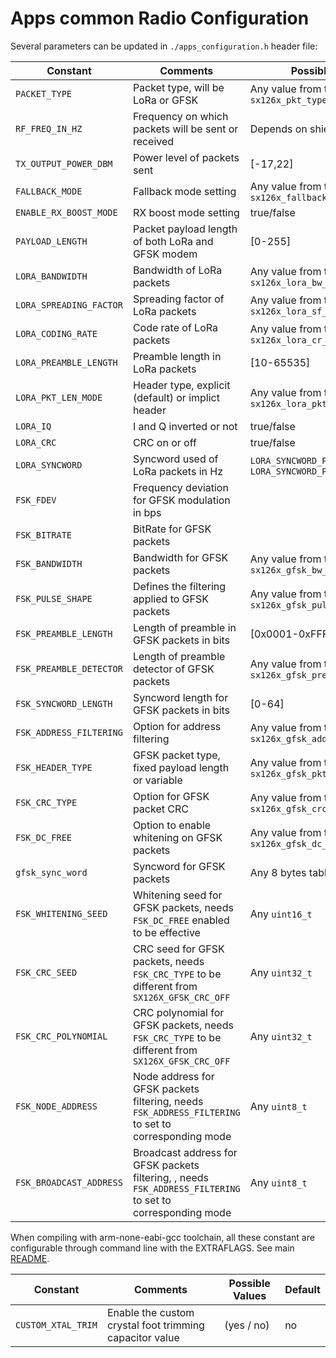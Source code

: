 # Apps common Radio Configuration

Several parameters can be updated in `./apps_configuration.h` header file:

| Constant                | Comments                                                                                                   | Possible Values                                            | Default values                                   |
| ----------------------- | ---------------------------------------------------------------------------------------------------------- | ---------------------------------------------------------- | ------------------------------------------------ |
| `PACKET_TYPE`           | Packet type, will be LoRa or GFSK                                                                          | Any value from the enum `sx126x_pkt_type_t`                | `SX126X_PKT_TYPE_LORA`                           |
| `RF_FREQ_IN_HZ`         | Frequency on which packets will be sent or received                                                        |  Depends on shield capabilities                            | 490000000                                        |
| `TX_OUTPUT_POWER_DBM`   | Power level of packets sent                                                                                | [-17,22]                                                   | 14                                               |
| `FALLBACK_MODE`         | Fallback mode setting                                                                                      | Any value from the enum `sx126x_fallback_modes_t`          | `SX126X_FALLBACK_STDBY_RC`                       |
| `ENABLE_RX_BOOST_MODE`  | RX boost mode setting                                                                                      | true/false                                                 | false                                            |
| `PAYLOAD_LENGTH`        | Packet payload length of both LoRa and GFSK modem                                                          | [0-255]                                                    | 7                                                |
| `LORA_BANDWIDTH`        | Bandwidth of LoRa packets                                                                                  | Any value from the enum `sx126x_lora_bw_t`                 | `SX126X_LORA_BW_125`                             |
| `LORA_SPREADING_FACTOR` | Spreading factor of LoRa packets                                                                           | Any value from the enum  `sx126x_lora_sf_t`                | `SX126X_LORA_SF7`                                |
| `LORA_CODING_RATE`      | Code rate of LoRa packets                                                                                  | Any value from the enum `sx126x_lora_cr_t`                 | `SX126X_LORA_CR_4_5`                             |
| `LORA_PREAMBLE_LENGTH`  | Preamble length in LoRa packets                                                                            | [10-65535]                                                 | 8                                                |
| `LORA_PKT_LEN_MODE`     | Header type, explicit (default) or implict header                                                          | Any value from the enum `sx126x_lora_pkt_len_modes_t`      | `SX126X_LORA_PKT_EXPLICIT`                       |
| `LORA_IQ`               | I and Q inverted or not                                                                                    | true/false                                                 | false                                            |
| `LORA_CRC`              | CRC on or off                                                                                              | true/false                                                 | false                                            |
| `LORA_SYNCWORD`         | Syncword used of LoRa packets in Hz                                                                        | `LORA_SYNCWORD_PRIVATE_NTW` or `LORA_SYNCWORD_PUBLIC_NTW`  | `LORA_SYNCWORD_PRIVATE_NTW`                      |
| `FSK_FDEV`              | Frequency deviation for GFSK modulation in bps                                                             |                                                            | 25e3                                             |
| `FSK_BITRATE`           | BitRate for GFSK packets                                                                                   |                                                            | 50e3                                             |
| `FSK_BANDWIDTH`         | Bandwidth for GFSK packets                                                                                 | Any value from the enum `sx126x_gfsk_bw_t`                 | `SX126X_GFSK_BW_117300`                          |
| `FSK_PULSE_SHAPE`       | Defines the filtering applied to GFSK packets                                                              | Any value from the enum `sx126x_gfsk_pulse_shape_t`        | `SX126X_GFSK_PULSE_SHAPE_OFF`                    |
| `FSK_PREAMBLE_LENGTH`   | Length of preamble in GFSK packets in bits                                                                 | [0x0001-0xFFFF]                                            | 32                                               |
| `FSK_PREAMBLE_DETECTOR` | Length of preamble detector of GFSK packets                                                                | Any value from the enum  `sx126x_gfsk_preamble_detector_t` | `SX126X_GFSK_PREAMBLE_DETECTOR_MIN_16BITS`       |
| `FSK_SYNCWORD_LENGTH`   | Syncword length for GFSK packets in bits                                                                   | [0-64]                                                     | 40                                               |
| `FSK_ADDRESS_FILTERING` | Option for address filtering                                                                               | Any value from the enum `sx126x_gfsk_address_filtering_t`  | `SX126X_GFSK_ADDRESS_FILTERING_DISABLE`          |
| `FSK_HEADER_TYPE`       | GFSK packet type, fixed payload length or variable                                                         | Any value from the enum  `sx126x_gfsk_pkt_len_modes_t`     | `SX126X_GFSK_PKT_VAR_LEN`                        |
| `FSK_CRC_TYPE`          | Option for GFSK packet CRC                                                                                 | Any value from the enum `sx126x_gfsk_crc_types_t`          | `SX126X_GFSK_CRC_1_BYTE_INV`                     |
| `FSK_DC_FREE`           | Option to enable whitening on GFSK packets                                                                 | Any value from the enum `sx126x_gfsk_dc_free_t`            | `SX126X_GFSK_DC_FREE_OFF`                        |
| `gfsk_sync_word`        | Syncword for GFSK packets                                                                                  | Any 8 bytes table                                          | {0x01, 0x23, 0x45, 0x67, 0x89, 0xAB, 0xCD, 0xEF} |
| `FSK_WHITENING_SEED`    | Whitening seed for GFSK packets, needs `FSK_DC_FREE` enabled to be effective                               | Any `uint16_t`                                             | 0x0123                                           |
| `FSK_CRC_SEED`          | CRC seed for GFSK packets, needs `FSK_CRC_TYPE` to be different from `SX126X_GFSK_CRC_OFF`                 | Any `uint32_t`                                             | 0x01234567                                       |
| `FSK_CRC_POLYNOMIAL`    | CRC polynomial for GFSK packets, needs `FSK_CRC_TYPE` to be different from `SX126X_GFSK_CRC_OFF`           | Any `uint32_t`                                             | 0x01234567                                       |
| `FSK_NODE_ADDRESS`      | Node address for GFSK packets filtering, needs `FSK_ADDRESS_FILTERING` to set to corresponding mode        | Any `uint8_t`                                              | 0x05                                             |
| `FSK_BROADCAST_ADDRESS` | Broadcast address for GFSK packets filtering, , needs `FSK_ADDRESS_FILTERING` to set to corresponding mode | Any `uint8_t`                                              | 0xAB                                             |

When compiling with arm-none-eabi-gcc toolchain, all these constant are configurable through command line with the EXTRAFLAGS.
See main [README](../../README.md).

| Constant           | Comments                                                | Possible Values | Default |
| ------------------ | ------------------------------------------------------- | --------------- | ------- |
| `CUSTOM_XTAL_TRIM` | Enable the custom crystal foot trimming capacitor value | (yes / no)      | no      |
